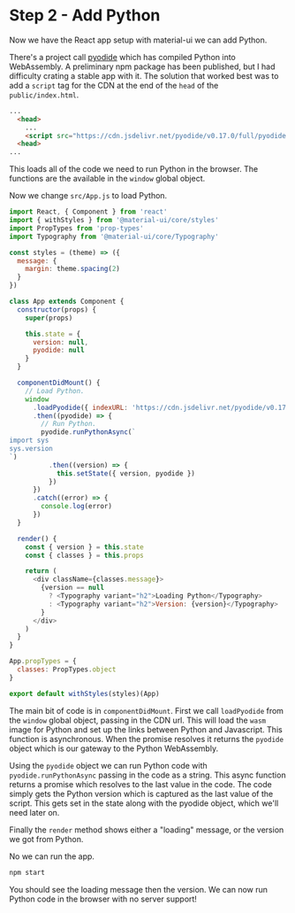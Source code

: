 # Step 2 - Add Python

Now we have the React app setup with material-ui we can add Python.

There's a project call [pyodide](https://github.com/pyodide/pyodide)
which has compiled Python into WebAssembly. A preliminary npm package
has been published, but I had difficulty crating a stable app with it.
The solution that worked best was to add a `script` tag for the CDN
at the end of the `head` of the `public/index.html`.

```html
...
  <head>
    ...
    <script src="https://cdn.jsdelivr.net/pyodide/v0.17.0/full/pyodide.js"></script>
  <head>
...
```

This loads all of the code we need to run Python in the browser.
The functions are the available in the `window` global object.

Now we change `src/App.js` to load Python.


```javascript
import React, { Component } from 'react'
import { withStyles } from '@material-ui/core/styles'
import PropTypes from 'prop-types'
import Typography from '@material-ui/core/Typography'

const styles = (theme) => ({
  message: {
    margin: theme.spacing(2)
  }
})

class App extends Component {
  constructor(props) {
    super(props)

    this.state = {
      version: null,
      pyodide: null
    }
  }

  componentDidMount() {
    // Load Python.
    window
      .loadPyodide({ indexURL: 'https://cdn.jsdelivr.net/pyodide/v0.17.0/full/' })
      .then((pyodide) => {
        // Run Python.
        pyodide.runPythonAsync(`
import sys
sys.version
`)
          .then((version) => {
            this.setState({ version, pyodide })
          })
      })
      .catch((error) => {
        console.log(error)
      })
  }

  render() {
    const { version } = this.state
    const { classes } = this.props

    return (
      <div className={classes.message}>
        {version == null
          ? <Typography variant="h2">Loading Python</Typography>
          : <Typography variant="h2">Version: {version}</Typography>
        }
      </div>
    )
  }
}

App.propTypes = {
  classes: PropTypes.object
}

export default withStyles(styles)(App)
```

The main bit of code is in `componentDidMount`. First we call `loadPyodide`
from the `window` global object, passing in the CDN url. This will load
the `wasm` image for Python and set up the links between Python and Javascript.
This function is asynchronous. When the promise resolves it returns the
`pyodide` object which is our gateway to the Python WebAssembly.

Using the `pyodide` object we can run Python code with `pyodide.runPythonAsync`
passing in the code as a string. This async function returns a promise which
resolves to the last value in the code. The code simply gets the Python version
which is captured as the last value of the script. This gets set in the state
along with the pyodide object, which we'll need later on.

Finally the `render` method shows either a "loading" message, or the version
we got from Python.

No we can run the app.

```bash
npm start
```

You should see the loading message then the version. We can now run Python
code in the browser with no server support!
